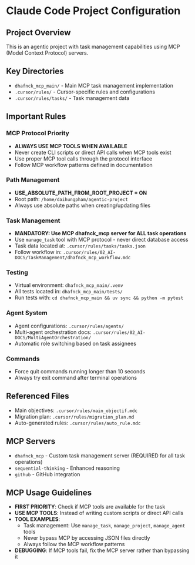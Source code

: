 # Claude Code Project Configuration

## Project Overview
This is an agentic project with task management capabilities using MCP (Model Context Protocol) servers.

## Key Directories
- `dhafnck_mcp_main/` - Main MCP task management implementation
- `.cursor/rules/` - Cursor-specific rules and configurations
- `.cursor/rules/tasks/` - Task management data

## Important Rules

### MCP Protocol Priority
- **ALWAYS USE MCP TOOLS WHEN AVAILABLE**
- Never create CLI scripts or direct API calls when MCP tools exist
- Use proper MCP tool calls through the protocol interface
- Follow MCP workflow patterns defined in documentation

### Path Management
- **USE_ABSOLUTE_PATH_FROM_ROOT_PROJECT = ON**
- Root path: `/home/daihungpham/agentic-project`
- Always use absolute paths when creating/updating files

### Task Management
- **MANDATORY: Use MCP dhafnck_mcp server for ALL task operations**
- Use `manage_task` tool with MCP protocol - never direct database access
- Task data located at: `.cursor/rules/tasks/tasks.json`
- Follow workflow in: `.cursor/rules/02_AI-DOCS/TaskManagement/dhafnck_mcp_workflow.mdc`

### Testing
- Virtual environment: `dhafnck_mcp_main/.venv`
- All tests located in: `dhafnck_mcp_main/tests/`
- Run tests with: `cd dhafnck_mcp_main && uv sync && python -m pytest`

### Agent System
- Agent configurations: `.cursor/rules/agents/`
- Multi-agent orchestration docs: `.cursor/rules/02_AI-DOCS/MultiAgentOrchestration/`
- Automatic role switching based on task assignees

### Commands
- Force quit commands running longer than 10 seconds
- Always try exit command after terminal operations

## Referenced Files
- Main objectives: `.cursor/rules/main_objectif.mdc`
- Migration plan: `.cursor/rules/migration_plan.md`
- Auto-generated rules: `.cursor/rules/auto_rule.mdc`

## MCP Servers
- `dhafnck_mcp` - Custom task management server (REQUIRED for all task operations)
- `sequential-thinking` - Enhanced reasoning
- `github` - GitHub integration

## MCP Usage Guidelines
- **FIRST PRIORITY**: Check if MCP tools are available for the task
- **USE MCP TOOLS**: Instead of writing custom scripts or direct API calls
- **TOOL EXAMPLES**:
  - Task management: Use `manage_task`, `manage_project`, `manage_agent` tools
  - Never bypass MCP by accessing JSON files directly
  - Always follow the MCP workflow patterns
- **DEBUGGING**: If MCP tools fail, fix the MCP server rather than bypassing it